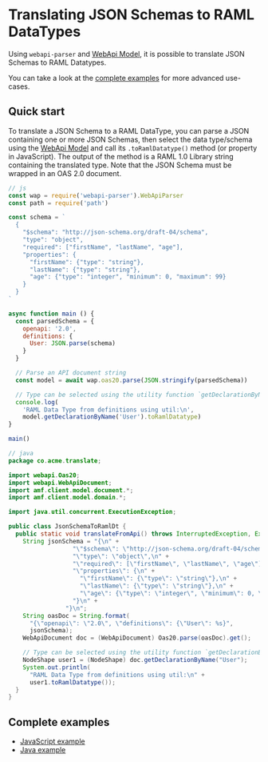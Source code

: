 ---
---

# Translating JSON Schemas to RAML DataTypes
Using `webapi-parser` and [WebApi Model](https://raml-org.github.io/webapi-parser/js/classes/_webapi_parser_.webapibaseunit.html), it is possible to translate JSON Schemas to RAML Datatypes.

You can take a look at the [complete examples](#complete-examples) for more advanced use-cases.

## Quick start
To translate a JSON Schema to a RAML DataType, you can parse a JSON containing one or more JSON Schemas, then select the data type/schema using the [WebApi Model](https://raml-org.github.io/webapi-parser/js/classes/_webapi_parser_.webapibaseunit.html) and call its `.toRamlDatatype()` method (or property in JavaScript). The output of the method is a RAML 1.0 Library string containing the translated type. Note that the JSON Schema must be wrapped in an OAS 2.0 document.

```js
// js
const wap = require('webapi-parser').WebApiParser
const path = require('path')

const schema = `
  {
    "$schema": "http://json-schema.org/draft-04/schema",
    "type": "object",
    "required": ["firstName", "lastName", "age"],
    "properties": {
      "firstName": {"type": "string"},
      "lastName": {"type": "string"},
      "age": {"type": "integer", "minimum": 0, "maximum": 99}
    }
  }
`

async function main () {
  const parsedSchema = {
    openapi: '2.0',
    definitions: {
      User: JSON.parse(schema)
    }
  }

  // Parse an API document string
  const model = await wap.oas20.parse(JSON.stringify(parsedSchema))

  // Type can be selected using the utility function `getDeclarationByName()`
  console.log(
    'RAML Data Type from definitions using util:\n',
    model.getDeclarationByName('User').toRamlDatatype)
}

main()
```

```java
// java
package co.acme.translate;

import webapi.Oas20;
import webapi.WebApiDocument;
import amf.client.model.document.*;
import amf.client.model.domain.*;

import java.util.concurrent.ExecutionException;

public class JsonSchemaToRamlDt {
  public static void translateFromApi() throws InterruptedException, ExecutionException {
    String jsonSchema = "{\n" +
                  "\"$schema\": \"http://json-schema.org/draft-04/schema\",\n" +
                  "\"type\": \"object\",\n" +
                  "\"required\": [\"firstName\", \"lastName\", \"age\"],\n" +
                  "\"properties\": {\n" +
                    "\"firstName\": {\"type\": \"string\"},\n" +
                    "\"lastName\": {\"type\": \"string\"},\n" +
                    "\"age\": {\"type\": \"integer\", \"minimum\": 0, \"maximum\": 99}\n" +
                  "}\n" +
                "}\n";
    String oasDoc = String.format(
      "{\"openapi\": \"2.0\", \"definitions\": {\"User\": %s}",
      jsonSchema);
    WebApiDocument doc = (WebApiDocument) Oas20.parse(oasDoc).get();

    // Type can be selected using the utility function `getDeclarationByName()`
    NodeShape user1 = (NodeShape) doc.getDeclarationByName("User");
    System.out.println(
      "RAML Data Type from definitions using util:\n" +
      user1.toRamlDatatype());
  }
}
```

## Complete examples
* [JavaScript example](https://github.com/raml-org/webapi-parser/blob/master/examples/js/jsonschema-ramldt.js)
* [Java example](https://github.com/raml-org/webapi-parser/blob/master/examples/java/src/main/java/co/acme/translate/JsonSchemaToRamlDt.java)
